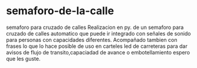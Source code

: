 # semaforo-de-la-calle
semaforo para cruzado de calles
Realizacion en py. de un semaforo para cruzado de calles automatico que puede ir integrado con señales de sonido para personas con capacidades
diferentes.
Acompañado tambien con frases lo que lo hace posible de uso en carteles led de carreteras para dar avisos de flujo de transito,capaciadad de avance o embotellamiento
espero que les guste.
